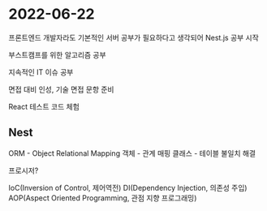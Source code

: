 # 2022-06-22

프론트엔드 개발자라도 기본적인 서버 공부가 필요하다고 생각되어 Nest.js 공부 시작

부스트캠프를 위한 알고리즘 공부

지속적인 IT 이슈 공부

면접 대비 인성, 기술 면접 문항 준비

React 테스트 코드 체험

## Nest

ORM - Object Relational Mapping 
객체 - 관계 매핑 
클래스 - 테이블 불일치 해결

프로시저?

IoC(Inversion of Control, 제어역전)
DI(Dependency Injection, 의존성 주입)
AOP(Aspect Oriented Programming, 관점 지향 프로그래밍)

